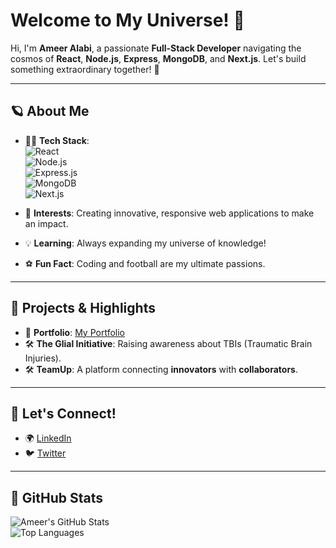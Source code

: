 # Welcome to My Universe! 🚀
Hi, I'm **Ameer Alabi**, a passionate **Full-Stack Developer** navigating the cosmos of **React**, **Node.js**, **Express**, **MongoDB**, and **Next.js**. Let's build something extraordinary together! 🌟

---

## 🪐 About Me
- 👨‍💻 **Tech Stack**:  
  ![React](https://img.shields.io/badge/-React-61DAFB?logo=react&logoColor=white&style=for-the-badge)  
  ![Node.js](https://img.shields.io/badge/-Node.js-339933?logo=node.js&logoColor=white&style=for-the-badge)  
  ![Express.js](https://img.shields.io/badge/-Express.js-000000?logo=express&logoColor=white&style=for-the-badge)  
  ![MongoDB](https://img.shields.io/badge/-MongoDB-47A248?logo=mongodb&logoColor=white&style=for-the-badge)  
  ![Next.js](https://img.shields.io/badge/-Next.js-000000?logo=next.js&logoColor=white&style=for-the-badge)  

- 🚀 **Interests**: Creating innovative, responsive web applications to make an impact.
- 💡 **Learning**: Always expanding my universe of knowledge!
- ⚽ **Fun Fact**: Coding and football are my ultimate passions.

---

## 🌟 Projects & Highlights
- 🌌 **Portfolio**: [My Portfolio](https://ameeralabi.vercel.app/)  
- 🛠️ **The Glial Initiative**: Raising awareness about TBIs (Traumatic Brain Injuries).  
- 🛠️ **TeamUp**: A platform connecting **innovators** with **collaborators**.

---

## 🌠 Let's Connect!
- 🌍 [LinkedIn](https://www.linkedin.com/in/ameer-alabi-9bb852287?)  
- 🐦 [Twitter](https://x.com/Alman_0401)  

---

## 🚀 GitHub Stats 
![Ameer's GitHub Stats](https://github-readme-streak-stats.herokuapp.com/?user=AmeerAlabi&theme=radical&hide_border=true)  
![Top Languages](https://github-readme-stats.vercel.app/api/top-langs/?username=AmeerAlabi&layout=compact&theme=radical)  
